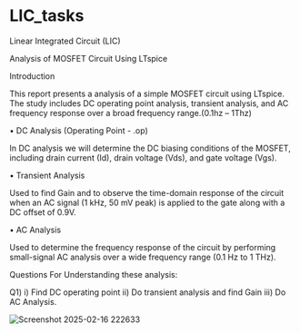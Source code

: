 # LIC_tasks
Linear Integrated Circuit (LIC) 

Analysis of MOSFET Circuit Using LTspice

Introduction

This report presents a analysis of a simple MOSFET circuit using LTspice. The study includes DC operating point analysis, transient analysis, and AC frequency response over a broad frequency range.(0.1hz – 1Thz)

•	DC Analysis (Operating Point - .op)

In DC analysis we  will  determine the DC biasing conditions of the MOSFET, including drain current (Id), drain voltage (Vds), and gate voltage (Vgs).

•	Transient Analysis

Used to find Gain and to observe the time-domain response of the circuit when an AC signal (1 kHz, 50 mV peak) is applied to the gate along with a DC offset of 0.9V.

•	AC Analysis

Used to determine the frequency response of the circuit by performing small-signal AC analysis over a wide frequency range (0.1 Hz to 1 THz).

Questions For Understanding these analysis:


Q1)  i) Find DC operating point ii) Do transient analysis and find Gain iii) Do AC Analysis.

![Screenshot 2025-02-16 222633](https://github.com/user-attachments/assets/965cb7e3-1425-4581-932d-ccc1075e25ec)
